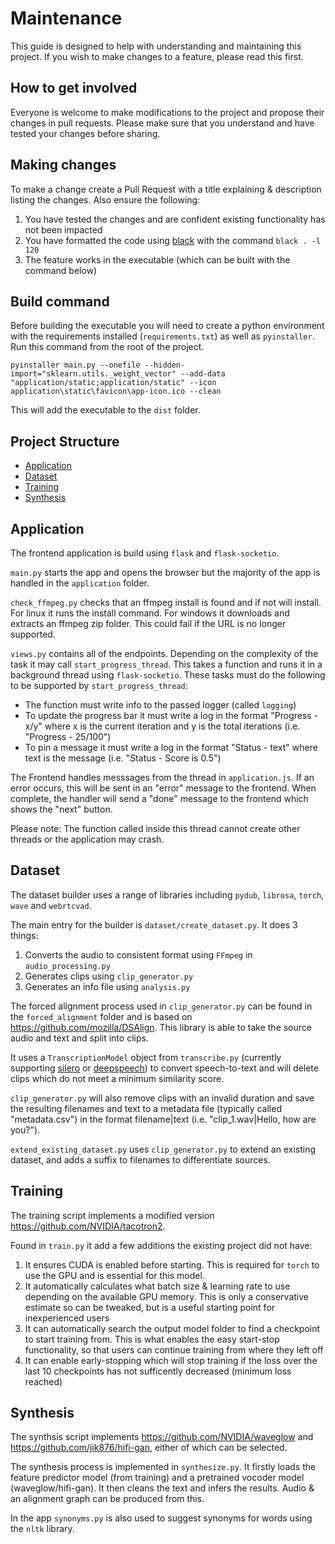 # Maintenance
This guide is designed to help with understanding and maintaining this project.
If you wish to make changes to a feature, please read this first.

## How to get involved
Everyone is welcome to make modifications to the project and propose their changes in pull requests. Please make sure that you understand and have tested your changes before sharing.

## Making changes
To make a change create a Pull Request with a title explaining & description listing the changes.
Also ensure the following:
1. You have tested the changes and are confident existing functionality has not been impacted
2. You have formatted the code using [black](https://pypi.org/project/black/) with the command `black . -l 120`
3. The feature works in the executable (which can be built with the command below)

## Build command
Before building the executable you will need to create a python environment with the requirements installed (`requirements.txt`) as well as `pyinstaller`.
Run this command from the root of the project.

`pyinstaller main.py --onefile --hidden-import="sklearn.utils._weight_vector" --add-data "application/static;application/static" --icon application\static\favicon\app-icon.ico --clean`

This will add the executable to the `dist` folder.

## Project Structure
- [Application](#application)
- [Dataset](#dataset)
- [Training](#training)
- [Synthesis](#synthesis)

## Application
The frontend application is build using `flask` and `flask-socketio`.

`main.py` starts the app and opens the browser but the majority of the app is handled in the `application` folder.

`check_ffmpeg.py` checks that an ffmpeg install is found and if not will install. For linux it runs the install command. For windows it downloads and extracts an ffmpeg zip folder. This could fail if the URL is no longer supported.

`views.py` contains all of the endpoints. Depending on the complexity of the task it may call `start_progress_thread`. This takes a function and runs it in a background thread using `flask-socketio`. These tasks must do the following to be supported by `start_progress_thread`:
- The function must write info to the passed logger (called `logging`)
- To update the progress bar it must write a log in the format "Progress - x/y" where x is the current iteration and y is the total iterations (i.e. "Progress - 25/100")
- To pin a message it must write a log in the format "Status - text" where text is the message (i.e. "Status - Score is 0.5")

The Frontend handles messsages from the thread in `application.js`.
If an error occurs, this will be sent in an "error" message to the frontend. When complete, the handler will send a "done" message to the frontend which shows the "next" button.

Please note: The function called inside this thread cannot create other threads or the application may crash.

## Dataset
The dataset builder uses a range of libraries including `pydub`, `librosa`, `torch`, `wave` and `webrtcvad`.

The main entry for the builder is `dataset/create_dataset.py`. It does 3 things:
1. Converts the audio to consistent format using `FFmpeg` in `audio_processing.py` 
2. Generates clips using `clip_generator.py`
3. Generates an info file using `analysis.py`

The forced alignment process used in `clip_generator.py` can be found in the `forced_alignment` folder and is based on https://github.com/mozilla/DSAlign. This library is able to take the source audio and text and split into clips. 

It uses a `TranscriptionModel` object from `transcribe.py` (currently supporting [silero](https://github.com/snakers4/silero-models) or [deepspeech](https://github.com/mozilla/DeepSpeech))  to convert speech-to-text and will delete clips which do not meet a minimum similarity score.

`clip_generator.py` will also remove clips with an invalid duration and save the resulting filenames and text to a metadata file (typically called "metadata.csv") in the format filename|text (i.e. "clip_1.wav|Hello, how are you?").

`extend_existing_dataset.py` uses `clip_generator.py` to extend an existing dataset, and adds a suffix to filenames to differentiate sources.

## Training
The training script implements a modified version https://github.com/NVIDIA/tacotron2.

Found in `train.py` it add a few additions the existing project did not have:
1. It ensures CUDA is enabled before starting. This is required for `torch` to use the GPU and is essential for this model.
2. It automatically calculates what batch size & learning rate to use depending on the available GPU memory. This is only a conservative estimate so can be tweaked, but is a useful starting point for inexperienced users
3. It can automatically search the output model folder to find a checkpoint to start training from. This is what enables the easy start-stop functionality, so that users can continue training from where they left off
4. It can enable early-stopping which will stop training if the loss over the last 10 checkpoints has not sufficently decreased (minimum loss reached) 

## Synthesis
The synthsis script implements https://github.com/NVIDIA/waveglow and https://github.com/jik876/hifi-gan, either of which can be selected.

The synthesis process is implemented in `synthesize.py`. It firstly loads the feature predictor model (from training) and a pretrained vocoder model (waveglow/hifi-gan). It then cleans the text and infers the results. Audio & an alignment graph can be produced from this.

In the app `synonyms.py` is also used to suggest synonyms for words using the `nltk` library.

